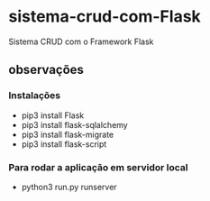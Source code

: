 # sistema-crud-com-Flask
Sistema CRUD com o Framework Flask

## observações

### Instalações
- pip3 install Flask
- pip3 install flask-sqlalchemy
- pip3 install flask-migrate
- pip3 install flask-script

### Para rodar a aplicação em servidor local
- python3 run.py runserver


